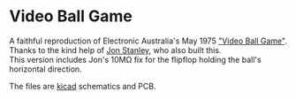 # Video Ball Game
A faithful reproduction of Electronic Australia's May 1975 ["Video Ball Game"](https://archive.org/details/EA1976/EA%201976-05%20May/page/n39/mode/2up).  
Thanks to the kind help of [Jon Stanley](https://www.electronixandmore.com/projects/pong/index.html), who also built this.  
This version includes Jon's 10MΩ fix for the flipflop holding the ball's horizontal direction.

The files are [kicad](https://www.kicad.org/) schematics and PCB.
